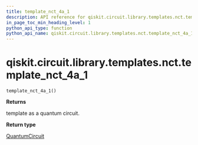 ```yaml
---
title: template_nct_4a_1
description: API reference for qiskit.circuit.library.templates.nct.template_nct_4a_1
in_page_toc_min_heading_level: 1
python_api_type: function
python_api_name: qiskit.circuit.library.templates.nct.template_nct_4a_1
---
```


<span id="qiskit-circuit-library-templates-nct-template-nct-4a-1" />

# qiskit.circuit.library.templates.nct.template\_nct\_4a\_1

<span id="qiskit.circuit.library.templates.nct.template_nct_4a_1" />

`template_nct_4a_1()`

**Returns**

template as a quantum circuit.

**Return type**

[QuantumCircuit](qiskit.circuit.QuantumCircuit "qiskit.circuit.QuantumCircuit")


